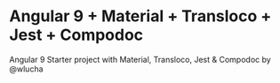 # Angular 9 + Material + Transloco + Jest + Compodoc
Angular 9 Starter project with Material, Transloco, Jest &amp; Compodoc
by @wlucha
